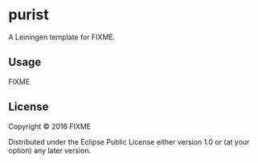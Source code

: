 # purist

A Leiningen template for FIXME.

## Usage

FIXME

## License

Copyright © 2016 FIXME

Distributed under the Eclipse Public License either version 1.0 or (at
your option) any later version.
